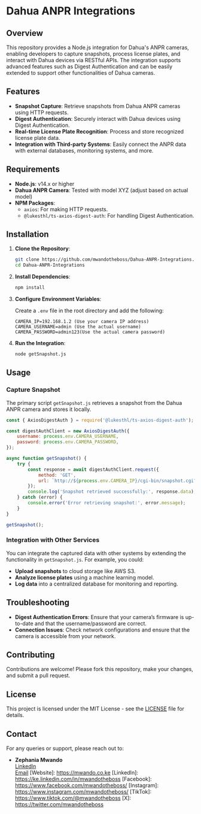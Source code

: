 
# Dahua ANPR Integrations

## Overview

This repository provides a Node.js integration for Dahua's ANPR cameras, enabling developers to capture snapshots, process license plates, and interact with Dahua devices via RESTful APIs. The integration supports advanced features such as Digest Authentication and can be easily extended to support other functionalities of Dahua cameras.

## Features

- **Snapshot Capture**: Retrieve snapshots from Dahua ANPR cameras using HTTP requests.
- **Digest Authentication**: Securely interact with Dahua devices using Digest Authentication.
- **Real-time License Plate Recognition**: Process and store recognized license plate data.
- **Integration with Third-party Systems**: Easily connect the ANPR data with external databases, monitoring systems, and more.

## Requirements

- **Node.js**: v14.x or higher
- **Dahua ANPR Camera**: Tested with model XYZ (adjust based on actual model)
- **NPM Packages**:
  - `axios`: For making HTTP requests.
  - `@lukesthl/ts-axios-digest-auth`: For handling Digest Authentication.

## Installation

1. **Clone the Repository**:

   ```bash
   git clone https://github.com/mwandotheboss/Dahua-ANPR-Integrations.git
   cd Dahua-ANPR-Integrations
   ```

2. **Install Dependencies**:

   ```bash
   npm install
   ```

3. **Configure Environment Variables**:
   
   Create a `.env` file in the root directory and add the following:

   ```env
   CAMERA_IP=192.168.1.2 (Use your camera IP address)
   CAMERA_USERNAME=admin (Use the actual username)
   CAMERA_PASSWORD=admin123(Use the actual camera password)
   ```

4. **Run the Integration**:

   ```bash
   node getSnapshot.js
   ```

## Usage

### Capture Snapshot

The primary script `getSnapshot.js` retrieves a snapshot from the Dahua ANPR camera and stores it locally.

```javascript
const { AxiosDigestAuth } = require('@lukesthl/ts-axios-digest-auth');

const digestAuthClient = new AxiosDigestAuth({
    username: process.env.CAMERA_USERNAME,
    password: process.env.CAMERA_PASSWORD,
});

async function getSnapshot() {
    try {
        const response = await digestAuthClient.request({
            method: 'GET',
            url: `http://${process.env.CAMERA_IP}/cgi-bin/snapshot.cgi?channel=1&type=0`,
        });
        console.log('Snapshot retrieved successfully:', response.data);
    } catch (error) {
        console.error('Error retrieving snapshot:', error.message);
    }
}

getSnapshot();
```

### Integration with Other Services

You can integrate the captured data with other systems by extending the functionality in `getSnapshot.js`. For example, you could:

- **Upload snapshots** to cloud storage like AWS S3.
- **Analyze license plates** using a machine learning model.
- **Log data** into a centralized database for monitoring and reporting.

## Troubleshooting

- **Digest Authentication Errors**: Ensure that your camera’s firmware is up-to-date and that the username/password are correct.
- **Connection Issues**: Check network configurations and ensure that the camera is accessible from your network.

## Contributing

Contributions are welcome! Please fork this repository, make your changes, and submit a pull request.

## License

This project is licensed under the MIT License - see the [LICENSE](LICENSE) file for details.

## Contact

For any queries or support, please reach out to:

- **Zephania Mwando**  
  [LinkedIn](www.linkedin.com/in/mwando)  
  [Email](mailto:hello@mwando.co.ke)
  [Website]: https://mwando.co.ke 
  [LinkedIn]: https://ke.linkedin.com/in/mwandotheboss 
  [Facebook]: https://www.facebook.com/mwandotheboss/
  [Instagram]: https://www.instagram.com/mwandotheboss/ 
  [TikTok]: https://www.tiktok.com/@mwandotheboss 
  [X]: https://twitter.com/mwandotheboss